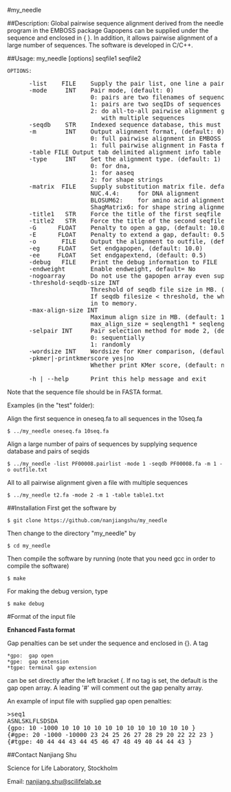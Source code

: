#my_needle

##Description:
Global pairwise sequence alignment derived from the needle program in the EMBOSS package
Gapopens can be supplied under the sequence and enclosed in { }.
In addition, it allows pairwise alignment of a large number of sequences.
The software is developed in C/C++.

##Usage:
    my_needle [options] seqfile1 seqfile2

    OPTIONS:
<pre>
      -list    FILE    Supply the pair list, one line a pair
      -mode     INT    Pair mode, (default: 0)
                       0: pairs are two filenames of sequences
                       1: pairs are two seqIDs of sequences
                       2: do all-to-all pairwise alignment given a fasta file
                          with multiple sequences
      -seqdb    STR    Indexed sequence database, this must be supplied when mode = 1
      -m        INT    Output alignment format, (default: 0)
                       0: full pairwise alignment in EMBOSS needle format
                       1: full pairwise alignment in Fasta format
      -table FILE Output tab delimited alignment info table to FILE
      -type     INT    Set the alignment type. (default: 1)
                       0: for dna, 
                       1: for aaseq
                       2: for shape strings
      -matrix  FILE    Supply substitution matrix file. default is
                       NUC.4.4:     for DNA alignment
                       BLOSUM62:    for amino acid alignment
                       ShagMatrix6: for shape string alignment
      -title1   STR    Force the title of the first seqfile
      -title2   STR    Force the title of the second seqfile
      -G      FLOAT    Penalty to open a gap, (default: 10.0)
      -E      FLOAT    Penalty to extend a gap, default: 0.5)
      -o       FILE    Output the alignment to outfile, (default: stdout)
      -eg     FLOAT    Set endgapopen, (default: 10.0)
      -ee     FLOAT    Set endgapextend, (default: 0.5)
      -debug   FILE    Print the debug information to FILE
      -endweight       Enable endweight, default= No
      -nogoarray       Do not use the gapopen array even supplied
      -threshold-seqdb-size INT
                       Threshold of seqdb file size in MB. (default: 1024)
                       If seqdb filesize < threshold, the whole file will be read
                       in to memory.
      -max-align-size INT
                       Maximum align size in MB. (default: 1024)
                       max_align_size = seqlength1 * seqlengh2
      -selpair INT     Pair selection method for mode 2, (default: 1)
                       0: sequentially 
                       1: randomly
      -wordsize INT    Wordsize for Kmer comparison, (default: 3)
      -pkmer|-printkmerscore yes|no
                       Whether print KMer score, (default: no)
     
      -h | --help      Print this help message and exit
</pre>

Note that the sequence file should be in FASTA format.

Examples (in the "test" folder):

Align the first sequence in oneseq.fa to all sequences in the 10seq.fa

    $ ../my_needle oneseq.fa 10seq.fa

Align a large number of pairs of sequences by supplying sequence database and pairs of seqids

    $ ../my_needle -list PF00008.pairlist -mode 1 -seqdb PF00008.fa -m 1 -o outfile.txt


All to all pairwise alignment given a file with multiple sequences

    $ ../my_needle t2.fa -mode 2 -m 1 -table table1.txt


##Installation
First get the software by 

    $ git clone https://github.com/nanjiangshu/my_needle

Then change to the directory "my_needle" by

    $ cd my_needle

Then compile the software by running (note that you need gcc in order to
compile the software)

    $ make 

For making the debug version, type

    $ make debug


#Format of the input file

<b>Enhanced Fasta format</b>

Gap penalties can be set under the sequence and enclosed in {}. A tag

    *gpo:  gap open
    *gpe:  gap extension
    *tgpe: terminal gap extension

can be set directly after the left bracket {. If no tag is set, the default is the gap open array.
A leading '#' will comment out the gap penalty array.

An example of input file with supplied gap open penalties:

<pre>
>seq1
ASNLSKLFLSDSDA
{gpo: 10 -1000 10 10 10 10 10 10 10 10 10 10 10 10 }
{#gpe: 20 -1000 -10000 23 24 25 26 27 28 29 20 22 22 23 }
{#tgpe: 40 44 44 43 44 45 46 47 48 49 40 44 44 43 }
</pre>


##Contact
Nanjiang Shu

Science for Life Laboratory, Stockholm

Email: nanjiang.shu@scilifelab.se
